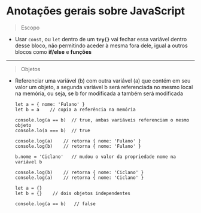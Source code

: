 # Anotações gerais sobre JavaScript

> Escopo

- Usar `const`, ou `let` dentro de um **`try{}`** vai fechar essa variável dentro desse bloco, não permitindo aceder à mesma fora dele, igual a outros blocos como **if/else** e **funções**

---

> Objetos

- Referenciar uma variável (b) com outra variável (a) que contém em seu valor um objeto, a segunda variável b será referenciada no mesmo local na memória, ou seja, se b for modificada a também será modificada

      let a = { nome: 'Fulano' }
      let b = a    // copia a referência na memória

      console.log(a == b)  // true, ambas variáveis referenciam o mesmo objeto
      console.lo(a === b)  // true
      
      console.log(a)    // retorna { nome: 'Fulano' }
      console.log(b)    // retorna { nome: 'Fulano' }
      
      b.nome = 'Ciclano'   // mudou o valor da propriedade nome na variável b
      
      console.log(b)    // retorna { nome: 'Ciclano' }
      console.log(a)    // retorna { nome: 'Ciclano' }

      let a = {}
      let b = {}    // dois objetos independentes

      console.log(a == b)   // false
